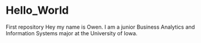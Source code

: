 # Hello_World
First repository 
Hey my name is Owen. I am a junior Business Analytics and Information Systems major at the University of Iowa.
